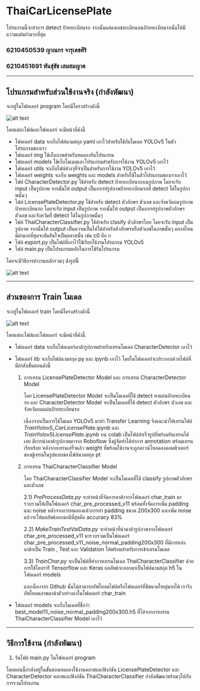 # ThaiCarLicensePlate
โปรแกรมนี้จะทำการ detect ป้ายทะเบียนรถ จากนั้นแสดงเลขทะเบียนบนป้ายทะเบียนรถนั้นให้มีความแม่นยำมากที่สุด
 
### 6210450539 ญาณกร จารุเดชศิริ
### 6210451691 พันธุ์ธัช เสมสมญาต

------------------------------------------------------------------------------------------------------------------------

## โปรแกรมสำหรับส่วนใช้งานจริง (กำลังพัฒนา)
จะอยู่ในโฟลเดอร์ program โดยมีโครงสร้างดังนี้

![alt text](https://github.com/theyokky/ThaiCarLicensePlate/blob/main/img/note1.JPG?raw=true)

โดยแต่ละไฟล์และโฟลเดอร์ จะมีหน้าที่ดังนี้

- โฟลเดอร์ data จะเก็บไฟล์นามสกุล yaml เอาไว้สำหรับใช้กับโมเดล YOLOv5 ในตัวโปรแกรมของเรา
- โฟลเดอร์ img ใช้เก็บภาพสำหรับทดลองรันโปรแกรม
- โฟลเดอร์ models ใช้เก็บโมเดลและโปรแกรมสำหรับการใช้งาน YOLOv5 เอาไว้
- โฟลเดอร์ utils จะเก็บไฟล์ต่างๆที่จำเป็นสำหรับการใช้งาน YOLOv5 เอาไว้
- โฟลเดอร์ weights จะเก็บ weights และ models สำหรับใช้ในตัวโปรแกรมของเราเอาไว้
- ไฟล์ CharacterDetector.py ใช้สำหรับ detect ป้ายทะเบียนรถบนรูปภาพ โดยจะรับ input เป็นรูปภาพ จากนั้นให้ output เป็นอาเรย์รูปภาพป้ายทะเบียนรถที่ detect ได้ในรูปภาพนั้นๆ
- ไฟล์ LicensePlateDetector.py ใช้สำหรับ detect ตัวอักษร ตัวเลข และจังหวัดบนรูปภาพป้ายทะเบียนรถ โดยจะรับ input เป็นรูปภาพ จากนั้นให้ output เป็นอาเรย์รูปภาพตัวอักษร ตัวเลข และจังหวัดที่ detect ได้ในรูปภาพนั้นๆ
- ไฟล์ ThaiCharacterClassifier.py ใช้สำหรับ clssify ตัวอักษรไทย โดยจะรับ input เป็นรูปภาพ จากนั้นให้ output เป็นความเป็นไปได้สำหรับตัวอักษรหรือตัวเลขในภาพนั้นๆ คลาสไหนมีค่ามากที่สุดจะตัดสินใจเป็นคลาสนั้น เช่น c0 คือ ก
- ไฟล์ export.py เป็นไฟล์ที่เอาไว้ใช้เรียกใช้งานโปรแกรม YOLOv5
- ไฟล์ main.py เป็นโปรแกรมหลักในการใช้รันโปรแกรม

โดยจะมีวิธีการทำงานหลักรวมๆ ดังรูปนี้

![alt text](https://github.com/theyokky/ThaiCarLicensePlate/blob/main/img/note3.JPG?raw=true)

------------------------------------------------------------------------------------------------------------------------

## ส่วนของการ Train โมเดล
จะอยู่ในโฟลเดอร์ train โดยมีโครงสร้างดังนี้

![alt text](https://github.com/theyokky/ThaiCarLicensePlate/blob/main/img/note2.JPG?raw=true)
      
โดยแต่ละไฟล์และโฟลเดอร์ จะมีหน้าที่ดังนี้

- โฟลเดอร์ data จะเก็บโฟลเดอร์ดาต้ารูปภาพสำหรับเทรนโมเดล CharacterDetector เอาไว้ 
- โฟลเดอร์ lib จะเก็บไฟล์นามสกุล py และ ipynb เอาไว้ โดยในโฟลเดอร์จะประกอบด้วยไฟล์ที่มีลำดับขั้นตอนดังนี้

     1) การเทรน LicensePlateDetector Model และ การเทรน CharacterDetector Model
          
          โดย LicensePlateDetector Model จะเป็นโมเดลที่ใช้ detect หาแผ่นป้ายทะเบียนรถ และ CharacterDetector Model จะเป็นโมเดลที่ใช้ detect ตัวอักษร ตัวเลข และจังหวัดบนแผ่นป้ายทะเบียนรถ
     
          เนื่องจากเป็นการใช้โมเดล YOLOv5 มาทำ Transfer Learning จึงแนะนำให้เทรนไฟล์ *TrainYolov5_CarLicensePlate.ipynb* และ *TrainYolov5LicensePlate.ipynb* บน colab 
          เป็นไฟล์สำเร็จรูปที่พร้อมรันเทรนได้เลย มีการนำดาต้ารูปภาพมาจาก Roboflow ซึ่งผู้จัดทำได้ทำการ annotation พร้อมเทรนเรียบร้อย 
          หลังจากเทรนเสร็จแล้ว weight ที่พร้อมใช้งานจะถูกดาวน์โหลดลงคอมพิวเตอร์ของผู้เทรนในรูปแบบของไฟล์นามสกุล pt

     2) การเทรน ThaiCharacterClassifier Model
        
          โดย ThaiCharacterClassifier Model จะเป็นโมเดลที่ใช้ classify รูปภาพตัวอักษรและตัวเลข

          2.1) *PreProcessData.py* จะทำหน้าที่จัดการดาต้าจากโฟลเดอร์ char_train มารวบรวมให้เป็นโฟลเดอร์ char_pre_processed_v11 พร้อมทั้งจัดการเพิ่ม padding และ noise หลังจากการทดลองแล้วการทำ padding ขนาด 200x300 และเพิ่ม noise แล้วจะให้ผลลัพธ์ออกมาดีที่สุดคือ accuracy 83%

          2.2) *MakeTrainTestValData.py* จะทำหน้าที่นำดาต้ารูปภาพจากโฟลเดอร์ char_pre_processed_v11 มารวบรวมเป็นโฟลเดอร์ char_pre_processed_v11_noise_normal_padding200x300 ที่มีการแบ่งดาต้าเป็น Train , Test และ Validation ให้พร้อมสำหรับการเข้าเทรนโมเดล

          3.3) *TrainChar.py* จะเป็นไฟล์ที่ทำการเทรนโมเดล ThaiCharacterClassifier ด้วยการใช้ไลบรารี Tensorflow และ Keras ผลลัพธ์จะออกมาเป็นไฟล์นามสกุล h5 ในโฟลเดอร์ models

          และเนื่องจาก Github นั้นไม่สามารถอัพโหลดไฟล์หรือโฟลเดอร์ที่มีขนาดใหญ่มากได้ เราจึงอัพโหลดภาพดาต้าตัวอย่างลงในโฟลเดอร์ char_train 

- โฟลเดอร์ models จะเก็บโมเดลที่ชื่อว่า best_model11_noise_normal_padding200x300.h5 ที่ได้จากการเทรน ThaiCharacterClassifier Model เอาไว้

------------------------------------------------------------------------------------------------------------------------

## วิธีการใช้งาน (กำลังพัฒนา)
    
1) รันไฟล์ main.py ในโฟลเดอร์ program 

โดยตอนนี้กำลังอยู่ในขั้นตอนทดลองใช้งานคลาสและฟังก์ชัน LicensePlateDetector และ CharacterDetector
คลาสและฟังก์ชัน ThaiCharacterClassifier กำลังพัฒนาพร้อมๆไปกับการรวมโปรแกรม




